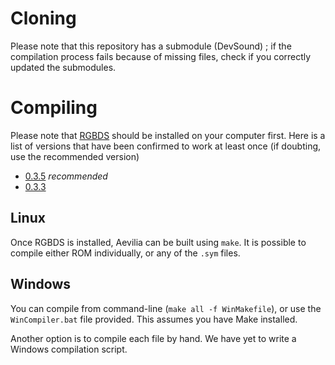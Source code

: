 # Cloning

Please note that this repository has a submodule (DevSound) ; if the compilation process fails because of missing files, check if you correctly updated the submodules.


# Compiling

Please note that [RGBDS](http://github.com/rednex/rgbds) should be installed on your computer first. Here is a list of versions that have been confirmed to work at least once (if doubting, use the recommended version)
- [0.3.5](https://github.com/rednex/rgbds/releases/tag/v0.3.5) *recommended*
- [0.3.3](https://github.com/rednex/rgbds/releases/tag/v0.3.3)

## Linux

Once RGBDS is installed, Aevilia can be built using `make`. It is possible to compile either ROM individually, or any of the `.sym` files.


## Windows

You can compile from command-line (`make all -f WinMakefile`), or use the `WinCompiler.bat` file provided. This assumes you have Make installed.

Another option is to compile each file by hand. We have yet to write a Windows compilation script.

